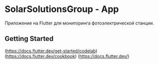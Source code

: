 # SolarSolutionsGroup - App

Приложение на Flutter для мониторинга фотоэлектрической станции.

## Getting Started
(https://docs.flutter.dev/get-started/codelab)
(https://docs.flutter.dev/cookbook)
(https://docs.flutter.dev/)
